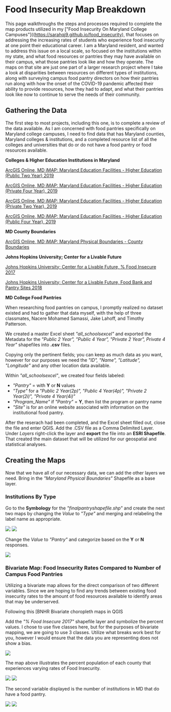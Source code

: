 

# Food Insecurity Map Breakdown

This page walkthroughs the steps and processes required to complete the map products utilized in my ["Food Insecurity On Maryland College Campuses"]((https://sarahqj9.github.io/food_insecurity), that focuses on addressing the increasing rates of students who experience food insecurity at one point their educational career. I am a Maryland resident, and wanted to address this issue on a local scale, so focused on the institutions within my state, and what food resources or pantries they may have available on their campus, what those pantries look like and how they operate. The maps on that site are just one part of a larger research project where I take a look at disparities between resources on different types of institutions, along with surveying campus food pantry directors on how their pantries run along with how the onset of the COVID-19 pandemic affected their ability to provide resources, how they had to adapt, and what their pantries look like now to continue to serve the needs of their community.  

## Gathering the Data 

The first step to most projects, including this one, is to complete a review of the data available. As I am concerned with food pantries specifically on Maryland college campuses, I need to find data that has Maryland counties, Maryland colleges & institutions, and a completed resource list of all the colleges and universities that do or do not have a food pantry or food resources available. 

**Colleges & Higher Education Institutions in Maryland**

[ArcGIS Online, MD iMAP: Maryland Education Facilities - Higher Education (Public Two Year) 2019](https://opendata.maryland.gov/Education/MD-iMAP-Maryland-Education-Facilities-Higher-Educa/bwdz-rgcj)

[ArcGIS Online, MD iMAP: Maryland Education Facilities - Higher Education (Private Four Year), 2019](https://opendata.maryland.gov/Education/MD-iMAP-Maryland-Education-Facilities-Higher-Educa/ejcy-gama)

[ArcGIS Online, MD iMAP: Maryland Education Facilities - Higher Education (Private Two Year), 2019](https://opendata.maryland.gov/Education/MD-iMAP-Maryland-Education-Facilities-Higher-Educa/hhju-9ctd)

[ArcGIS Online, MD iMAP: Maryland Education Facilities - Higher Education (Public Four Year), 2019](https://opendata.maryland.gov/Education/MD-iMAP-Maryland-Education-Facilities-Higher-Educa/p733-7wzs)

**MD County Boundaries**

[ArcGIS Online, MD iMAP: Maryland Physical Boundaries - County Boundaries](https://data.imap.maryland.gov/datasets/4c172f80b626490ea2cff7b699febedb_1?geometry=-79.875%2C38.076%2C-74.662%2C39.574)

**Johns Hopkins University; Center for a Livable Future**

[Johns Hopkins University; Center for a Livable Future, % Food Insecure 2017](https://data-clf.hub.arcgis.com/datasets/1d070188731c4e1eba4eb486619edfd1_449?geometry=-80.757%2C37.310%2C-73.780%2C40.306)

[Johns Hopkins University; Center for a Livable Future, Food Bank and Pantry Sites 2018](https://data-clf.hub.arcgis.com/datasets/243b35ee3fd54c5284d406d459a05db8_247?geometry=-79.839%2C38.124%2C-74.626%2C39.621)

**MD College Food Pantries**

When researching food pantries on campus, I promptly realized no dataset existed and had to gather that data myself, with the help of three classmates, Nacere Mohamed Samassi, Jake Lahoff, and Timothy Patterson. 

We created a master Excel sheet *"all_schoolsexcel"* and exported the Metadata for the *"Public 2 Year",* *"Public 4 Year", "Private 2 Year", Private 4 Year"* shapefiles into **.csv** files. 

Copying only the pertinent fields; you can keep as much data as you want, however for our purposes we need the *"ID", "Name", "Latitude", "Longitude"* and any other location data available.

Within *"all_schoolsexcel"*, we created four fields labeled:
* *"Pantry"* = with **Y** or **N** values
* *"Type"* for a *"Public 2 Year(2p)", "Public 4 Year(4p)", "Private 2 Year(2i)", "Private 4 Year(4i)"*
* *"Program_Name"* if *"Pantry"* = **Y**, then list the program or pantry name
* *"Site"* is for an online website associated with information on the institutional food pantry. 

After the reserach had been completed, and the Excel sheet filled out, close the file and enter QGIS. Add the .CSV file as a Comma Delimited Layer. Under *Layers* right-click the layer and **export** the file into an **ESRI Shapefile**. That created the main dataset that will be utilized for our geospatial and statistical analyses. 

## Creating the Maps

Now that we have all of our necessary data, we can add the other layers we need. Bring in the *"Maryland Physical Boundaries"* Shapefile as a base layer.

### Institutions By Type

Go to the **Symbology** for the *"finalpantryshapefile.shp"* and create the next two maps by changing the *Value* to *"Type"* and merging and relabeling the label name as appropriate. 

<img src="images/Food_Insecurity/publicvprivate_urcad.PNG"/>

<img src="images/Food_Insecurity/2yearv4year_urcad.PNG"/>

Change the *Value* to *"Pantry"* and categorize based on the **Y** or **N** responses.

<img src="images/Food_Insecurity/foodpantry_urcad.PNG"/>

### Bivariate Map: Food Insecurity Rates Compared to Number of Campus Food Pantries

Utilizing a bivariate map allows for the direct comparison of two different variables. Since we are hoping to find any trends between existing food insecurity rates to the amount of food resources available to identify areas that may be underserved. 

Following this [BNHR Bivariate choropleth maps in QGIS

Add the *"% Food Insecure 2017"* shapefile layer and symbolize the percent values. I chose to use five classes here, but for the purposes of bivariate mapping, we are going to use 3 classes. Utilize what breaks work best for you, however I would ensure that the data you are representing does not show a bias. 

<img src="images/Food_Insecurity/justfoodinsecurity.PNG"/>


The map above illustrates the percent population of each county that experiences varying rates of Food Insecurity.

<img src="images/Food_Insecurity/PantryCount_PerCounty.PNG"/>

<img src="images/Food_Insecurity/Presentation1.PNG"/>

The second variable displayed is the number of institutions in MD that do have a food pantry.

<img src="images/Food_Insecurity/JHUpantrysites.PNG"/>

<img src="images/Food_Insecurity/institutiontypes.PNG"/>
